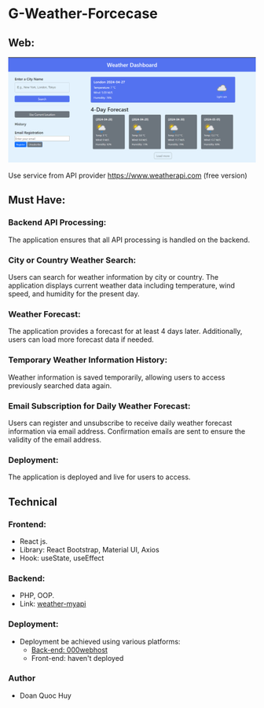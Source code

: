 # G-Weather-Forcecase

## Web:
![Weather-dashboard](./screenshort/clone_weather.png)

Use service from API provider https://www.weatherapi.com (free version)

## Must Have:

### Backend API Processing:
The application ensures that all API processing is handled on the backend.

### City or Country Weather Search:
Users can search for weather information by city or country. The application displays current weather data including temperature, wind speed, and humidity for the present day.

### Weather Forecast:
The application provides a forecast for at least 4 days later. Additionally, users can load more forecast data if needed.

### Temporary Weather Information History:
Weather information is saved temporarily, allowing users to access previously searched data again.

### Email Subscription for Daily Weather Forecast:
Users can register and unsubscribe to receive daily weather forecast information via email address. Confirmation emails are sent to ensure the validity of the email address.

### Deployment:
The application is deployed and live for users to access.

## Technical

### Frontend:
- React js.
- Library: React Bootstrap, Material UI, Axios
- Hook: useState, useEffect

### Backend:
- PHP, OOP.
- Link: [weather-myapi](https://weather-myapi.000webhostapp.com)

### Deployment:
- Deployment be achieved using various platforms:
  - [Back-end: 000webhost](https://.comhttps://panel.000webhost.com/dashboard/weather-myapi/databases)
  - Front-end: haven't deployed

### Author
- Doan Quoc Huy


